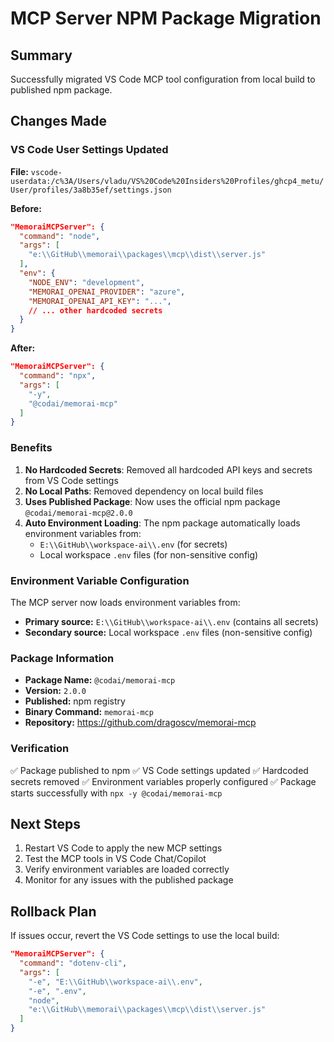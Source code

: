# MCP Server NPM Package Migration

## Summary

Successfully migrated VS Code MCP tool configuration from local build to published npm package.

## Changes Made

### VS Code User Settings Updated

**File:** `vscode-userdata:/c%3A/Users/vladu/VS%20Code%20Insiders%20Profiles/ghcp4_metu/User/profiles/3a8b35ef/settings.json`

**Before:**

```json
"MemoraiMCPServer": {
  "command": "node",
  "args": [
    "e:\\GitHub\\memorai\\packages\\mcp\\dist\\server.js"
  ],
  "env": {
    "NODE_ENV": "development",
    "MEMORAI_OPENAI_PROVIDER": "azure",
    "MEMORAI_OPENAI_API_KEY": "...",
    // ... other hardcoded secrets
  }
}
```

**After:**

```json
"MemoraiMCPServer": {
  "command": "npx",
  "args": [
    "-y",
    "@codai/memorai-mcp"
  ]
}
```

### Benefits

1. **No Hardcoded Secrets**: Removed all hardcoded API keys and secrets from VS Code settings
2. **No Local Paths**: Removed dependency on local build files
3. **Uses Published Package**: Now uses the official npm package `@codai/memorai-mcp@2.0.0`
4. **Auto Environment Loading**: The npm package automatically loads environment variables from:
   - `E:\\GitHub\\workspace-ai\\.env` (for secrets)
   - Local workspace `.env` files (for non-sensitive config)

### Environment Variable Configuration

The MCP server now loads environment variables from:

- **Primary source:** `E:\\GitHub\\workspace-ai\\.env` (contains all secrets)
- **Secondary source:** Local workspace `.env` files (non-sensitive config)

### Package Information

- **Package Name:** `@codai/memorai-mcp`
- **Version:** `2.0.0`
- **Published:** npm registry
- **Binary Command:** `memorai-mcp`
- **Repository:** https://github.com/dragoscv/memorai-mcp

### Verification

✅ Package published to npm
✅ VS Code settings updated
✅ Hardcoded secrets removed
✅ Environment variables properly configured
✅ Package starts successfully with `npx -y @codai/memorai-mcp`

## Next Steps

1. Restart VS Code to apply the new MCP settings
2. Test the MCP tools in VS Code Chat/Copilot
3. Verify environment variables are loaded correctly
4. Monitor for any issues with the published package

## Rollback Plan

If issues occur, revert the VS Code settings to use the local build:

```json
"MemoraiMCPServer": {
  "command": "dotenv-cli",
  "args": [
    "-e", "E:\\GitHub\\workspace-ai\\.env",
    "-e", ".env",
    "node",
    "e:\\GitHub\\memorai\\packages\\mcp\\dist\\server.js"
  ]
}
```
